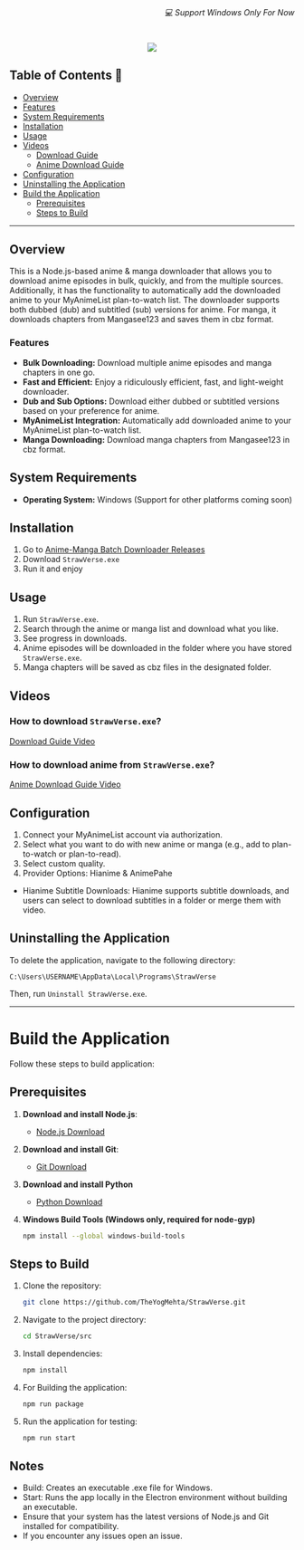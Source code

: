 <h6 align="right">💻 Support Windows Only For Now</h6>
<h1 align="center">
  <img src="https://capsule-render.vercel.app/api?type=soft&fontColor=703ee5&text=Anime-Manga-batch-downloader-gui&height=150&fontSize=40&desc=Ridiculously%20efficient,%20fast%20and%20light-weight.&descAlignY=75&descAlign=50&color=00000000&animation=twinkling">
</h1>

## Table of Contents 📖

- [Overview](#overview)
- [Features](#features)
- [System Requirements](#system-requirements)
- [Installation](#installation)
- [Usage](#usage)
- [Videos](#videos)
  - [Download Guide](#how-to-download-animedownloaderexe)
  - [Anime Download Guide](#how-to-download-anime-from-animedownloaderexe)
- [Configuration](#configuration)
- [Uninstalling the Application](#uninstalling-the-application)
- [Build the Application](#Build-the-Application)
  - [Prerequisites](#prerequisites)
  - [Steps to Build](#steps-to-build)

---

## Overview

This is a Node.js-based anime & manga downloader that allows you to download anime episodes in bulk, quickly, and from the multiple sources. Additionally, it has the functionality to automatically add the downloaded anime to your MyAnimeList plan-to-watch list. The downloader supports both dubbed (dub) and subtitled (sub) versions for anime. For manga, it downloads chapters from Mangasee123 and saves them in cbz format.

### Features

- **Bulk Downloading:** Download multiple anime episodes and manga chapters in one go.
- **Fast and Efficient:** Enjoy a ridiculously efficient, fast, and light-weight downloader.
- **Dub and Sub Options:** Download either dubbed or subtitled versions based on your preference for anime.
- **MyAnimeList Integration:** Automatically add downloaded anime to your MyAnimeList plan-to-watch list.
- **Manga Downloading:** Download manga chapters from Mangasee123 in cbz format.

## System Requirements

- **Operating System:** Windows (Support for other platforms coming soon)

## Installation

1. Go to [Anime-Manga Batch Downloader Releases](https://github.com/TheYogMehta/StrawVerse/releases)
2. Download `StrawVerse.exe`
3. Run it and enjoy

## Usage

1. Run `StrawVerse.exe`.
2. Search through the anime or manga list and download what you like.
3. See progress in downloads.
4. Anime episodes will be downloaded in the folder where you have stored `StrawVerse.exe`.
5. Manga chapters will be saved as cbz files in the designated folder.

## Videos

### How to download `StrawVerse.exe`?

[Download Guide Video](https://github.com/Incredibleflamer/Anime-batch-downloader-gui/assets/84078595/662413b3-cf34-49d1-a99d-4c5e42330d05)

### How to download anime from `StrawVerse.exe`?

[Anime Download Guide Video](https://github.com/Incredibleflamer/Anime-batch-downloader-gui/assets/84078595/24c68567-aaf5-4953-bda7-8fcec50e193c)

## Configuration

1. Connect your MyAnimeList account via authorization.
2. Select what you want to do with new anime or manga (e.g., add to plan-to-watch or plan-to-read).
3. Select custom quality.
4. Provider Options: Hianime & AnimePahe

- Hianime Subtitle Downloads: Hianime supports subtitle downloads, and users can select to download subtitles in a folder or merge them with video.

## Uninstalling the Application

To delete the application, navigate to the following directory:

```
C:\Users\USERNAME\AppData\Local\Programs\StrawVerse
```

Then, run `Uninstall StrawVerse.exe`.

---

# Build the Application

Follow these steps to build application:

## Prerequisites

1. **Download and install Node.js**:

   - [Node.js Download](https://nodejs.org/)

2. **Download and install Git**:

   - [Git Download](https://git-scm.com/)

3. **Download and install Python**

   - [Python Download](https://www.python.org/downloads/)

4. **Windows Build Tools (Windows only, required for node-gyp)**
   ```bash
   npm install --global windows-build-tools
   ```

## Steps to Build

1. Clone the repository:

   ```bash
   git clone https://github.com/TheYogMehta/StrawVerse.git
   ```

2. Navigate to the project directory:

   ```bash
   cd StrawVerse/src
   ```

3. Install dependencies:

   ```bash
   npm install
   ```

4. For Building the application:

   ```bash
   npm run package
   ```

5. Run the application for testing:
   ```bash
   npm run start
   ```

## Notes

- Build: Creates an executable .exe file for Windows.
- Start: Runs the app locally in the Electron environment without building an executable.
- Ensure that your system has the latest versions of Node.js and Git installed for compatibility.
- If you encounter any issues open an issue.
